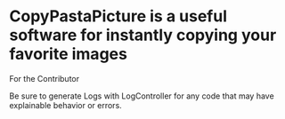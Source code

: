 # CopyPastaPicture is a useful software for instantly copying your favorite images

For the Contributor

Be sure to generate Logs with LogController for any code that may have explainable behavior or errors.
